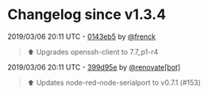 # Changelog since v1.3.4

2019/03/06 20:11 UTC - [0143eb5](https://github.com/hassio-addons/addon-node-red/commit/0143eb58932d46ca93e9399dcccc4df45f99aa60) by [@frenck](https://github.com/frenck)
> :arrow_up: Upgrades openssh-client to 7.7_p1-r4 

2019/03/06 20:11 UTC - [399d95e](https://github.com/hassio-addons/addon-node-red/commit/399d95ef5fbfb2b2a9f16036929adfff82372307) by [@renovate[bot]](https://github.com/apps/renovate)
> :arrow_up: Updates node-red-node-serialport to v0.7.1 (#153) 

